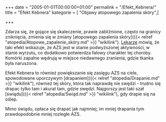 +++
date = "2005-01-01T00:00:00+01:00"
permalink = "/Efekt_Kebnera/"
title = "Efekt Kebnera"
kategorie = [ "Objawy atopowego zapalenia skóry",]

+++

Zdarza się, że gojące się skaleczenie, prawie zabliźnione, często na granicy zniknięcia, zmienia się w zmiany [atopowego zapalenia skóry]({{< relref "atopedia/Atopowe_zapalenie_skóry.md" >}} "wikilink"). [Lekarze](/atopedia/Lekarze "wikilink") mówią, że taki efekt wskazuje, że AZS jest w stanie podwyższonej aktywności, w stanie wyrzutu, co dodatkowo potwierdza falowy charakter tej choroby. Komórki zapalne wędrują w miejsce niedawnego zranienia, gdzie tkanka była naruszona.

Efekt Kebnera to również powiększanie się zasięgu AZS na ciele, spowodowane uporczywym [drapaniem]({{< relref "atopedia/Drapanie.md" >}} "wikilink"), również tej skóry, która tak naprawdę nie swędzi - trudno się drapac tylko tam i akurat tam, gdzie swędzi. Najgorszy jest taki szał [świądu]({{< relref "atopedia/Świąd.md" >}} "wikilink"), gdy drapie się na oślep.

Mimo świądu, opłaca się drapać jak najmniej; im mniej drapania tym prawdopodobnie mniej rozległe AZS.
